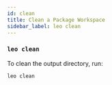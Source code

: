 ```yaml
---
id: clean
title: Clean a Package Workspace
sidebar_label: leo clean
---
```


### `leo clean`

To clean the output directory, run:
```bash
leo clean
```
